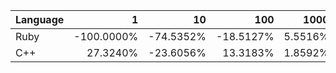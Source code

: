 | Language | 1 | 10 | 100 | 1000 | 10000 | 100000 |
| --- |  ---:| ---:| ---:| ---:| ---:| ---:|
| Ruby | -100.0000% | -74.5352% | -18.5127% | 5.5516% | -1.9096% | -0.5243% |
| C++ | 27.3240% | -23.6056% | 13.3183% | 1.8592% | 0.9552% | 0.2192% |
